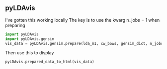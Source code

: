 ## pyLDAvis

I've gotten this working locally
The key is to use the kwarg n_jobs = 1
when preparing

```python
import pyLDAvis
import pyLDAvis.gensim
vis_data = pyLDAvis.gensim.prepare(lda_m1, cw_bows, gensim_dict, n_jobs=1)
```

Then use this to display

```python
pyLDAvis.prepared_data_to_html(vis_data)
```

